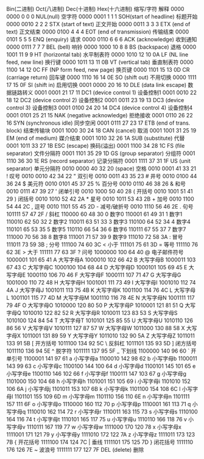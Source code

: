 ﻿Bin(二进制)	Oct(八进制)	Dec(十进制)	Hex(十六进制)	缩写/字符	解释
0000 0000	0	0	0	NUL(null)	空字符
0000 0001	1	1	1	SOH(start of headline)	标题开始
0000 0010	2	2	2	STX (start of text)	正文开始
0000 0011	3	3	3	ETX (end of text)	正文结束
0000 0100	4	4	4	EOT (end of transmission)	传输结束
0000 0101	5	5	5	ENQ (enquiry)	请求
0000 0110	6	6	6	ACK (acknowledge)	收到通知
0000 0111	7	7	7	BEL (bell)	响铃
0000 1000	10	8	8	BS (backspace)	退格
0000 1001	11	9	9	HT (horizontal tab)	水平制表符
0000 1010	12	10	0A	LF (NL line feed, new line)	换行键
0000 1011	13	11	0B	VT (vertical tab)	垂直制表符
0000 1100	14	12	0C	FF (NP form feed, new page)	换页键
0000 1101	15	13	0D	CR (carriage return)	回车键
0000 1110	16	14	0E	SO (shift out)	不用切换
0000 1111	17	15	0F	SI (shift in)	启用切换
0001 0000	20	16	10	DLE (data link escape)	数据链路转义
0001 0001	21	17	11	DC1 (device control 1)	设备控制1
0001 0010	22	18	12	DC2 (device control 2)	设备控制2
0001 0011	23	19	13	DC3 (device control 3)	设备控制3
0001 0100	24	20	14	DC4 (device control 4)	设备控制4
0001 0101	25	21	15	NAK (negative acknowledge)	拒绝接收
0001 0110	26	22	16	SYN (synchronous idle)	同步空闲
0001 0111	27	23	17	ETB (end of trans. block)	结束传输块
0001 1000	30	24	18	CAN (cancel)	取消
0001 1001	31	25	19	EM (end of medium)	媒介结束
0001 1010	32	26	1A	SUB (substitute)	代替
0001 1011	33	27	1B	ESC (escape)	换码(溢出)
0001 1100	34	28	1C	FS (file separator)	文件分隔符
0001 1101	35	29	1D	GS (group separator)	分组符
0001 1110	36	30	1E	RS (record separator)	记录分隔符
0001 1111	37	31	1F	US (unit separator)	单元分隔符
0010 0000	40	32	20	(space)	空格
0010 0001	41	33	21	!	叹号
0010 0010	42	34	22	"	双引号
0010 0011	43	35	23	#	井号
0010 0100	44	36	24	$	美元符
0010 0101	45	37	25	%	百分号
0010 0110	46	38	26	&	和号
0010 0111	47	39	27	'	闭单引号
0010 1000	50	40	28	(	开括号
0010 1001	51	41	29	)	闭括号
0010 1010	52	42	2A	*	星号
0010 1011	53	43	2B	+	加号
0010 1100	54	44	2C	,	逗号
0010 1101	55	45	2D	-	减号/破折号
0010 1110	56	46	2E	.	句号
101111	57	47	2F	/	斜杠
110000	60	48	30	0	数字0
110001	61	49	31	1	数字1
110010	62	50	32	2	数字2
110011	63	51	33	3	数字3
110100	64	52	34	4	数字4
110101	65	53	35	5	数字5
110110	66	54	36	6	数字6
110111	67	55	37	7	数字7
111000	70	56	38	8	数字8
111001	71	57	39	9	数字9
111010	72	58	3A	:	冒号
111011	73	59	3B	;	分号
111100	74	60	3C	<	小于
111101	75	61	3D	=	等号
111110	76	62	3E	>	大于
111111	77	63	3F	?	问号
1000000	100	64	40	@	电子邮件符号
1000001	101	65	41	A	大写字母A
1000010	102	66	42	B	大写字母B
1000011	103	67	43	C	大写字母C
1000100	104	68	44	D	大写字母D
1000101	105	69	45	E	大写字母E
1000110	106	70	46	F	大写字母F
1000111	107	71	47	G	大写字母G
1001000	110	72	48	H	大写字母H
1001001	111	73	49	I	大写字母I
1001010	112	74	4A	J	大写字母J
1001011	113	75	4B	K	大写字母K
1001100	114	76	4C	L	大写字母L
1001101	115	77	4D	M	大写字母M
1001110	116	78	4E	N	大写字母N
1001111	117	79	4F	O	大写字母O
1010000	120	80	50	P	大写字母P
1010001	121	81	51	Q	大写字母Q
1010010	122	82	52	R	大写字母R
1010011	123	83	53	S	大写字母S
1010100	124	84	54	T	大写字母T
1010101	125	85	55	U	大写字母U
1010110	126	86	56	V	大写字母V
1010111	127	87	57	W	大写字母W
1011000	130	88	58	X	大写字母X
1011001	131	89	59	Y	大写字母Y
1011010	132	90	5A	Z	大写字母Z
1011011	133	91	5B	[	开方括号
1011100	134	92	5C	\	反斜杠
1011101	135	93	5D	]	闭方括号
1011110	136	94	5E	^	脱字符
1011111	137	95	5F	_	下划线
1100000	140	96	60	`	开单引号
1100001	141	97	61	a	小写字母a
1100010	142	98	62	b	小写字母b
1100011	143	99	63	c	小写字母c
1100100	144	100	64	d	小写字母d
1100101	145	101	65	e	小写字母e
1100110	146	102	66	f	小写字母f
1100111	147	103	67	g	小写字母g
1101000	150	104	68	h	小写字母h
1101001	151	105	69	i	小写字母i
1101010	152	106	6A	j	小写字母j
1101011	153	107	6B	k	小写字母k
1101100	154	108	6C	l	小写字母l
1101101	155	109	6D	m	小写字母m
1101110	156	110	6E	n	小写字母n
1101111	157	111	6F	o	小写字母o
1110000	160	112	70	p	小写字母p
1110001	161	113	71	q	小写字母q
1110010	162	114	72	r	小写字母r
1110011	163	115	73	s	小写字母s
1110100	164	116	74	t	小写字母t
1110101	165	117	75	u	小写字母u
1110110	166	118	76	v	小写字母v
1110111	167	119	77	w	小写字母w
1111000	170	120	78	x	小写字母x
1111001	171	121	79	y	小写字母y
1111010	172	122	7A	z	小写字母z
1111011	173	123	7B	{	开花括号
1111100	174	124	7C	|	垂线
1111101	175	125	7D	}	闭花括号
1111110	176	126	7E	~	波浪号
1111111	177	127	7F	DEL (delete)	删除
